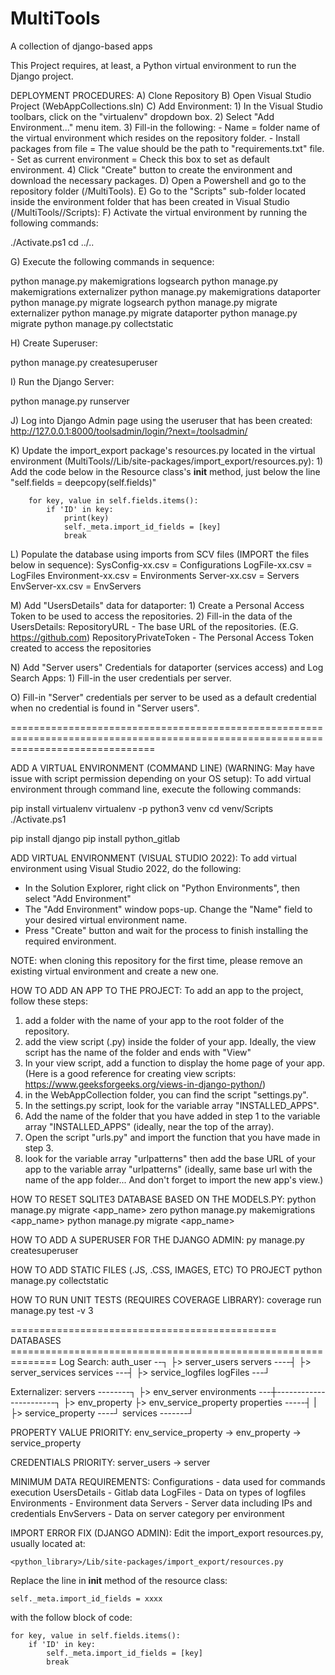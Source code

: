 # MultiTools
A collection of django-based apps

This Project requires, at least, a Python virtual environment to run the Django project. 


DEPLOYMENT PROCEDURES:
A) Clone Repository
B) Open Visual Studio Project (WebAppCollections.sln)
C) Add Environment:
	1) In the Visual Studio toolbars, click on the "virtualenv" dropdown box.
 	2) Select "Add Environment..." menu item.
  	3) Fill-in the following:
  	   - Name = folder name of the virtual environment which resides on the repository folder.
  	   - Install packages from file = The value should be the path to "requirements.txt" file.
  	   - Set as current environment = Check this box to set as default environment.
  	4) Click "Create" button to create the environment and download the necessary packages.
D) Open a Powershell and go to the repository folder (/MultiTools).
E) Go to the "Scripts" sub-folder located inside the environment folder that has been created in Visual Studio (/MultiTools/<environment-name>/Scripts):
F) Activate the virtual environment by running the following commands:

./Activate.ps1
cd ../..

G) Execute the following commands in sequence:

python manage.py makemigrations logsearch
python manage.py makemigrations externalizer
python manage.py makemigrations	dataporter
python manage.py migrate logsearch
python manage.py migrate externalizer
python manage.py migrate dataporter
python manage.py migrate
python manage.py collectstatic

H) Create Superuser:

python manage.py createsuperuser

I) Run the Django Server:

python manage.py runserver

J) Log into Django Admin page using the useruser that has been created: http://127.0.0.1:8000/toolsadmin/login/?next=/toolsadmin/

K) Update the import_export package's resources.py located in the virtual environment (MultiTools/<environment-name>/Lib/site-packages/import_export/resources.py):
	1) Add the code below in the Resource class's __init__ method, just below the line "self.fields = deepcopy(self.fields)"
	
        for key, value in self.fields.items():
            if 'ID' in key:
                print(key)
                self._meta.import_id_fields = [key]
                break


L) Populate the database using imports from SCV files (IMPORT the files below in sequence):
SysConfig-xx.csv = Configurations
LogFile-xx.csv = LogFiles
Environment-xx.csv = Environments
Server-xx.csv = Servers
EnvServer-xx.csv = EnvServers


M) Add "UsersDetails" data for dataporter:
	1) Create a Personal Access Token to be used to access the repositories.
	2) Fill-in the data of the UsersDetails:
		RepositoryURL - The base URL of the repositories. (E.G. https://github.com)
		RepositoryPrivateToken - The Personal Access Token created to access the repositories


N) Add "Server users" Credentials for dataporter (services access) and Log Search Apps:
	1) Fill-in the user credentials per server.


O) Fill-in "Server" credentials per server to be used as a default credential when no credential is found in "Server users".


=====================================================================================================================================

ADD A VIRTUAL ENVIRONMENT (COMMAND LINE) (WARNING: May have issue with script permission depending on your OS setup):
To add virtual environment through command line, execute the following commands:

pip install virtualenv
virtualenv -p python3 venv
cd venv/Scripts
./Activate.ps1

pip install django
pip install python_gitlab


ADD VIRTUAL ENVIRONMENT (VISUAL STUDIO 2022):
To add virtual environment using Visual Studio 2022, do the following:

- In the Solution Explorer, right click on "Python Environments", then select "Add Environment"
- The "Add Environment" window pops-up. Change the "Name" field to your desired virtual environment name.
- Press "Create" button and wait for the process to finish installing the required environment.

NOTE: when cloning this repository for the first time, please remove an existing virtual environment and create a new one.


HOW TO ADD AN APP TO THE PROJECT:
To add an app to the project, follow these steps:

1. add a folder with the name of your app to the root folder of the repository.
2. add the view script (.py) inside the folder of your app. Ideally, the view script has the name of the folder and ends with "View"
3. In your view script, add a function to display the home page of your app. (Here is a good reference for creating view scripts: https://www.geeksforgeeks.org/views-in-django-python/)
4. in the WebAppCollection folder, you can find the script "settings.py".
5. In the settings.py script, look for the variable array "INSTALLED_APPS".
6. Add the name of the folder that you have added in step 1 to the variable array "INSTALLED_APPS" (ideally, near the top of the array).
7. Open the script "urls.py" and import the function that you have made in step 3.
8. look for the variable array "urlpatterns" then add the base URL of your app to the variable array "urlpatterns" (ideally, same base url with the name of the app folder... And don't forget to import the new app's view.)


HOW TO RESET SQLITE3 DATABASE BASED ON THE MODELS.PY:
python manage.py migrate <app_name> zero 
python manage.py makemigrations <app_name>
python manage.py migrate <app_name>


HOW TO ADD A SUPERUSER FOR THE DJANGO ADMIN:
py manage.py createsuperuser


HOW TO ADD STATIC FILES (.JS, .CSS, IMAGES, ETC) TO PROJECT
python manage.py collectstatic


HOW TO RUN UNIT TESTS (REQUIRES COVERAGE LIBRARY):
coverage run manage.py test -v 3

============================================== DATABASES ==============================================================
Log Search:
auth_user --┐
			├> server_users
servers	----┤
			├> server_services
services ---┤
			├> service_logfiles
logFiles ---┘


Externalizer:
servers --------┐
                ├> env_server
environments ---┼-----------------------┐
				├> env_property         ├> env_service_property
properties -----┤                       |
				├> service_property ----┘
services -------┘

PROPERTY VALUE PRIORITY: env_service_property -> env_property -> service_property

CREDENTIALS PRIORITY: server_users -> server


MINIMUM DATA REQUIREMENTS:
Configurations - data used for commands execution
UsersDetails - Gitlab data
LogFiles - Data on types of logfiles
Environments - Environment data
Servers - Server data including IPs and credentials
EnvServers - Data on server category per environment


IMPORT ERROR FIX (DJANGO ADMIN):
Edit the import_export resources.py, usually located at:

	<python_library>/Lib/site-packages/import_export/resources.py

Replace the line in __init__ method of the resource class:

	self._meta.import_id_fields = xxxx

with the follow block of code:

	for key, value in self.fields.items():
		if 'ID' in key:
			self._meta.import_id_fields = [key]
            break
